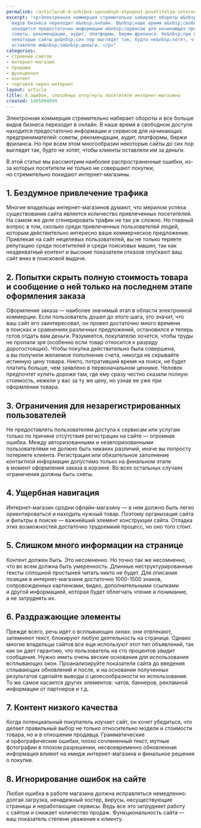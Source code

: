 ```yaml
---
permalink: /article/u6-8-oshibok-sposobnyh-otpugnut-posetitelya-internet-magazina
excerpt: "<p>Электронная коммерция стремительно набирает обороты и&nbsp;все больше
  видов бизнеса переходит в&nbsp;онлайн. В&nbsp;наше время в&nbsp;свободном доступе
  находится предостаточно информации и&nbsp;сервисов для начинающих предпринимателей:
  советы, рекомендации, аудит, платформы, биржи фриланса. Но&nbsp;при всем этом многообразии
  некоторые сайты до&nbsp;сих пор выглядят так, будто не&nbsp;хотят, чтобы клиенты
  оставляли им&nbsp;за&nbsp;деньги. </p>"
categories:
- строение сайтов
- интернет-магазин
- продажи
- функционал
- контент
- торговля через интернет
layout: article
title: 8 ошибок, способных отпугнуть посетителя интернет-магазина
created: 1465994094
---
```

Электронная коммерция стремительно набирает обороты и все больше видов бизнеса переходит в онлайн. В наше время в свободном доступе находится предостаточно информации и сервисов для начинающих предпринимателей: советы, рекомендации, аудит, платформы, биржи фриланса. Но при всем этом многообразии некоторые сайты до сих пор выглядят так, будто не хотят, чтобы клиенты оставляли им за деньги.

В этой статье мы рассмотрим наиболее распространенные ошибки, из-за которых посетители не только не совершают покупки, но стремительно покидают интернет-магазины.

## 1. Бездумное привлечение трафика ##

Многие владельцы интернет-магазинов думают, что мерилом успеха существования сайта является количество привлеченных посетителей. На самом же деле сгенерировать трафик не так уж сложно. Но главный вопрос в том, сколько среди привлеченных пользователей людей, которым действительно интересно ваше коммерческое предложение. Привлекая на сайт нецелевых пользователей, вы не только теряете репутацию среди посетителей и среди поисковых машин, так как неадекватный контент и высокие показатели отказов опускают ваш сайт вниз в поисковой выдаче.

## 2. Попытки скрыть полную стоимость товара и сообщение о ней только на последнем этапе оформления заказа ##

Оформление заказа — наиболее значимый этап в области электронной коммерции. Если пользователь дошел до этого шага, это значит, что ваш сайт его заинтересовал, он провел достаточно много времени в поисках и сравнениях различных предложений, остановился и теперь готов отдать вам деньги. Разумеется, покупателю хочется, чтобы труды не пропали зря (особенно если товар относится к разряду дорогостоящих). Чтобы покупка действительно была совершена, а вы получили желаемое пополнение счета, никогда не скрывайте истинную цену товара. Никто, потративший время на поиск, не будет платить больше, чем заявлено в первоначальном ценнике. Человек предпочтет купить дороже там, где ему сразу честно сказали полную стоимость, нежели у вас за ту же цену, но узнав ее уже при оформлении товара.

## 3. Ограничения для незарегистрированных пользователей ##

Не предоставлять пользователям доступа к сервисам или услугам только по причине отсутствия регистрации на сайте — огромная ошибка. Между авторизованными и неавторизованными пользователями не должно быть никаких различий, иначе вы попросту потеряете клиента. Регистрация или обязательное заполнение контактной информации допустимо только на финальном этапе в момент оформления заказа в корзине. Во всех остальных случаях ограничения должны быть сняты.

## 4. Ущербная навигация ##

Интернет-магазин сродни офлайн-магазину — в нем должно быть легко ориентироваться и находить нужный товар. Поэтому организация сайта и фильтры в поиске — важнейший элемент конструкции сайта. Отладка этих возможностей достаточно трудоемкий процесс, но оно того стоит.

## 5. Слишком много информации на странице ##

Контент должен быть. Это несомненно. Но точно так же несомненно, что во всем должна быть умеренность. Длинные неструктурированные тексты сплошной простыней читать никто не будет. Для описания позиции в интернет-магазине достаточно 1000-1500 знаков, сопровожденных картинками, видео, дополнительными ссылками и другой информацией, которая будет облегчать чтение и понимание, а не затруднять их.

## 6. Раздражающие элементы ##

Прежде всего, речь идет о всплывающих окнах: они отвлекают, затемняют текст, блокируют любую деятельность на странице. Однако многие владельцы сайтов все еще используют этот тип объявлений, так как он дает гарантию, что пользователь на сто процентов увидит сообщение. Нужно иметь очень веские основания для использования всплывающих окон. Проанализируйте показатели сайта до введения сплывающих обновлений и после, и на основании полученных результатов сделайте выводы о целесообразности их использования. То же самое касается других элементов: чатов, баннеров, рекламной информации от партнеров и т.д.

## 7. Контент низкого качества ##

Когда потенциальный покупатель изучает сайт, он хочет убедиться, что делает правильный выбор не только относительно модели и стоимости товара, но и в отношении продавца. Грамматические и орфографические ошибки, плохо сочлененный текст, мутные фотографии в плохом разрешении, несвоевременно обновленная информация влияют на имидж интернет-магазина и финальное решение о покупке.

## 8. Игнорирование ошибок на сайте ##

Любая ошибка в работе магазина должна исправляться немедленно: долгая загрузка, ненадежный хостер, вирусы, несуществующие страницы и неработающие сервисы. Ведь все это затрудняет работу с сайтом и снижает количество продаж. Функциональность сайта — ваш показатель степени уважения к клиенту.
